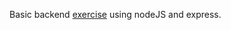 Basic backend [exercise](https://fullstackopen.com/en/part3/node_js_and_express#exercises-3-1-3-6v) using nodeJS and express.  
